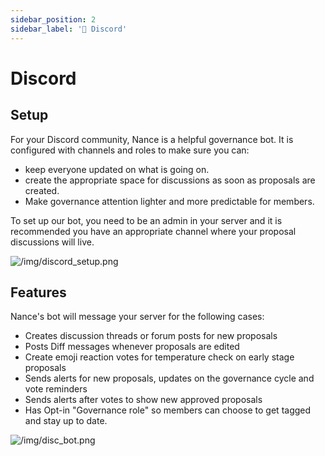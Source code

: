 ```yaml
---
sidebar_position: 2
sidebar_label: '👾 Discord'
---
```


# Discord

## Setup

For your Discord community, Nance is a helpful governance bot. It is configured with channels and roles to make sure you can:
- keep everyone updated on what is going on.
- create the appropriate space for discussions as soon as proposals are created.
- Make governance attention lighter and more predictable for members.

To set up our bot, you need to be an admin in your server and it is recommended you have an appropriate channel where your proposal discussions will live. 

![/img/discord_setup.png](/img/discord_setup.png)

## Features

Nance's bot will message your server for the following cases:
- Creates discussion threads or forum posts for new proposals
- Posts Diff messages whenever proposals are edited
- Create emoji reaction votes for temperature check on early stage proposals
- Sends alerts for new proposals, updates on the governance cycle and vote reminders
- Sends alerts after votes to show new approved proposals
- Has Opt-in "Governance role" so members can choose to get tagged and stay up to date.

![/img/disc_bot.png](/img/discord_bot.png)

